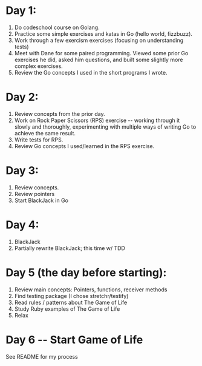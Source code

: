 # Day 1:
  1) Do codeschool course on Golang.
  2) Practice some simple exercises and katas in Go (hello world, fizzbuzz).
  3) Work through a few exercism exercises (focusing on understanding tests)
  4) Meet with Dane for some paired programming. Viewed some prior Go exercises he did, asked him questions, and built some slightly more complex exercises.
  5) Review the Go concepts I used in the short programs I wrote.

# Day 2:
  1) Review concepts from the prior day.
  2) Work on Rock Paper Scissors (RPS) exercise -- working through it slowly and thoroughly, experimenting with multiple ways of writing Go to achieve the same result.
  3) Write tests for RPS.
  4) Review Go concepts I used/learned in the RPS exercise.

# Day 3:
  1) Review concepts.
  2) Review pointers
  3) Start BlackJack in Go

# Day 4:
  1) BlackJack
  2) Partially rewrite BlackJack; this time w/ TDD

# Day 5 (the day before starting):
  1) Review main concepts: Pointers, functions, receiver methods
  2) Find testing package (I chose stretchr/testify)
  3) Read rules / patterns about The Game of Life
  4) Study Ruby examples of The Game of Life
  5) Relax

# Day 6 -- Start Game of Life
  See README for my process
